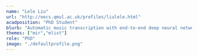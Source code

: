 ```yaml
---
name: "Lele Liu"
url: "http://eecs.qmul.ac.uk/profiles/liulele.html"
acadposition: "PhD Student"
blurb: "Automatic music transcription with end-to-end deep neural networks"
themes: ["mir","mlist"]
role: "PhD"
image: "./defaultprofile.png"
---
```


